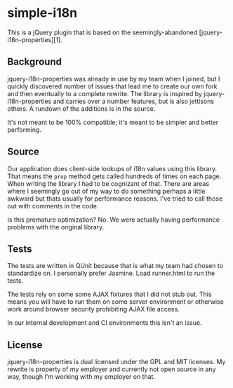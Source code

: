 # simple-i18n

This is a jQuery plugin that is based on the seemingly-abandoned
[jquery-i18n-properties][1].


## Background

jquery-i18n-properties was already in use by my team when I joined, but I
quickly discovered number of issues that lead me to create our own fork and
then eventually to a complete rewrite. The library is inspired by
jquery-i18n-properties and carries over a number features, but is also jettisons
others. A rundown of the additions is in the source.

It's not meant to be 100% compatible; it's meant to be simpler and better
performing.

## Source

Our application does client-side lookups of i18n values using this library. That
means the `prop` method gets called hundreds of times on each page. When
writing the library I had to be cognizant of that. There are areas where I
seemingly go out of my way to do something perhaps a little awkward but thats
usually for performance reasons. I've tried to call those out with comments in
the code.

Is this premature optimization? No. We were actually having performance problems
with the original library.

## Tests

The tests are written in QUnit because that is what my team had chosen to
standardize on. I personally prefer Jasmine. Load runner.html to run the tests.

The tests rely on some some AJAX fixtures that I did not stub out. This means
you will have to run them on some server environment or otherwise work around
browser security prohibiting AJAX file access.

In our internal development and CI environments this isn't an issue.

## License

jquery-i18n-properties is dual licensed under the GPL and MIT licenses. My
rewrite is property of my employer and currently not open source in any way,
though I'm working with my employer on that.

[id]: http://code.google.com/p/jquery-i18n-properties/
